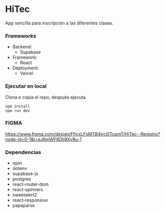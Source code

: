 # HiTec
App sencilla para inscripción a las diferentes clases.

### Frameworks
- Backend:
    - Supabase
- Framework:
    - React
- Deployment:
    - Vercel

### Ejecutar en local
Clona o copia el repo, después ejecuta
```
npm install
npm run dev
```

### FIGMA
https://www.figma.com/design/FfjcxLFsMTB4jrci0TcpmT/HiTec--Registro?node-id=0-1&t=eJ6ejWF8DIj8Xy8u-1


### Dependencias
- npm
- dotenv
- supabase-js
- postgres
- react-router-dom
- react-spinners
- sweetalert2
- react-responsive
- papaparse
